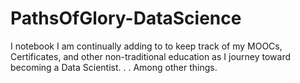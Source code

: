 # PathsOfGlory-DataScience
I notebook I am continually adding to to keep track of my MOOCs, Certificates, and other non-traditional education as I journey toward becoming a Data Scientist. . . Among other things.  
